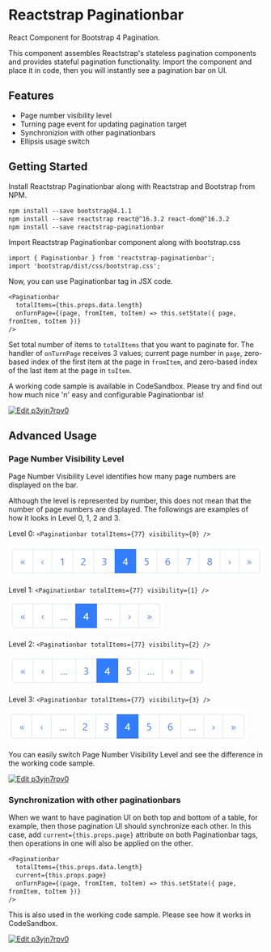 # Reactstrap Paginationbar
React Component for Bootstrap 4 Pagination.

This component assembles Reactstrap's stateless pagination components and provides stateful pagination functionality. Import the component and place it in code, then you will instantly see a pagination bar on UI.

## Features
* Page number visibility level
* Turning page event for updating pagination target
* Synchronizion with other paginationbars
* Ellipsis usage switch

## Getting Started
Install Reactstrap Paginationbar along with Reactstrap and Bootstrap from NPM.

    npm install --save bootstrap@4.1.1
    npm install --save reactstrap react@^16.3.2 react-dom@^16.3.2
    npm install --save reactstrap-paginationbar

Import Reactstrap Paginationbar component along with bootstrap.css

    import { Paginationbar } from 'reactstrap-paginationbar';
    import 'bootstrap/dist/css/bootstrap.css';

Now, you can use Paginationbar tag in JSX code.

    <Paginationbar
      totalItems={this.props.data.length}
      onTurnPage={(page, fromItem, toItem) => this.setState({ page, fromItem, toItem })}
    />

Set total number of items to `totalItems` that you want to paginate for. The handler of `onTurnPage` receives 3 values; current page number in `page`, zero-based index of the first item at the page in `fromItem`, and zero-based index of the last item at the page in `toItem`.

A working code sample is available in CodeSandbox. Please try and find out how much nice 'n' easy and configurable Paginationbar is!

[![Edit p3yjn7rpv0](https://codesandbox.io/static/img/play-codesandbox.svg)](https://codesandbox.io/s/p3yjn7rpv0?fontsize=14)

## Advanced Usage

### Page Number Visibility Level
Page Number Visibility Level identifies how many page numbers are displayed on the bar.

Although the level is represented by number, this does not mean that the number of page numbers are displayed. The followings are examples of how it looks in Level 0, 1, 2 and 3.

Level 0: `<Paginationbar totalItems={77} visibility={0} />`

![Page Number Visibility Level 0](https://github.com/y-code/reactstrap-paginationbar/blob/master/docs/images/visibility-0.png)

Level 1: `<Paginationbar totalItems={77} visibility={1} />`

![Page Number Visibility Level 0](https://github.com/y-code/reactstrap-paginationbar/blob/master/docs/images/visibility-1.png)

Level 2: `<Paginationbar totalItems={77} visibility={2} />`

![Page Number Visibility Level 0](https://github.com/y-code/reactstrap-paginationbar/blob/master/docs/images/visibility-2.png)

Level 3: `<Paginationbar totalItems={77} visibility={3} />`

![Page Number Visibility Level 0](https://github.com/y-code/reactstrap-paginationbar/blob/master/docs/images/visibility-3.png)

You can easily switch Page Number Visibility Level and see the difference in the working code sample.

[![Edit p3yjn7rpv0](https://codesandbox.io/static/img/play-codesandbox.svg)](https://codesandbox.io/s/p3yjn7rpv0?fontsize=14)

### Synchronization with other paginationbars
When we want to have pagination UI on both top and bottom of a table, for example, then those pagination UI should synchronize each other. In this case, add `current={this.props.page}` attribute on both Paginationbar tags, then operations in one will also be applied on the other.

    <Paginationbar
      totalItems={this.props.data.length}
      current={this.props.page}
      onTurnPage={(page, fromItem, toItem) => this.setState({ page, fromItem, toItem })}
    />

This is also used in the working code sample. Please see how it works in CodeSandbox.

[![Edit p3yjn7rpv0](https://codesandbox.io/static/img/play-codesandbox.svg)](https://codesandbox.io/s/p3yjn7rpv0?fontsize=14)
